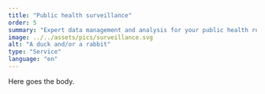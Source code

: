 ```yaml
---
title: "Public health surveillance"
order: 5
summary: "Expert data management and analysis for your public health research project."
image: ../../assets/pics/surveillance.svg
alt: "A duck and/or a rabbit"
type: "Service"
language: "en"
---
```


Here goes the body.
